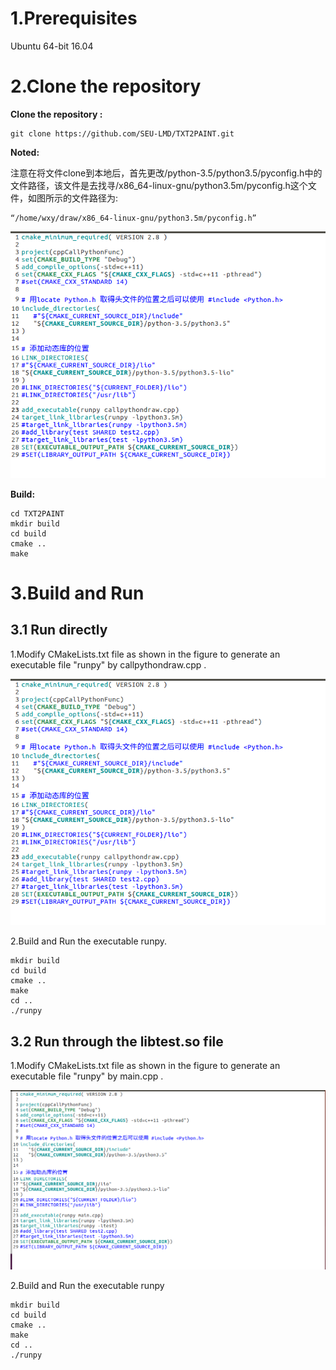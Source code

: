 # 1.Prerequisites

Ubuntu 64-bit 16.04

# 2.Clone the repository

**Clone the repository :**

```
git clone https://github.com/SEU-LMD/TXT2PAINT.git
```

**Noted:**

注意在将文件clone到本地后，首先更改/python-3.5/python3.5/pyconfig.h中的文件路径，该文件是去找寻/x86_64-linux-gnu/python3.5m/pyconfig.h这个文件，如图所示的文件路径为:

```
“/home/wxy/draw/x86_64-linux-gnu/python3.5m/pyconfig.h”
```

![image](picture/2.PNG)

**Build:**

```
cd TXT2PAINT
mkdir build
cd build
cmake ..
make
```

# 3.Build and Run

## 3.1 Run directly

1.Modify CMakeLists.txt file as shown in the figure to generate an executable file "runpy" by callpythondraw.cpp .

![](readme.assets/2-16656573848451.PNG)

2.Build and Run the executable runpy.

```
mkdir build
cd build
cmake ..
make
cd ..
./runpy
```

## 3.2 Run through the libtest.so file

1.Modify CMakeLists.txt file as shown in the figure to generate an executable file "runpy" by main.cpp .

![](readme.assets/3.PNG)

2.Build and Run the executable runpy

```
mkdir build
cd build
cmake ..
make
cd ..
./runpy
```

